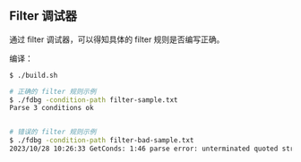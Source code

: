 ## Filter 调试器

通过 filter 调试器，可以得知具体的 filter 规则是否编写正确。

编译：

```bash
$ ./build.sh
```

```bash
# 正确的 filter 规则示例
$ ./fdbg -condition-path filter-sample.txt
Parse 3 conditions ok


# 错误的 filter 规则示例
$ ./fdbg -condition-path filter-bad-sample.txt
2023/10/28 10:26:33 GetConds: 1:46 parse error: unterminated quoted string
```
